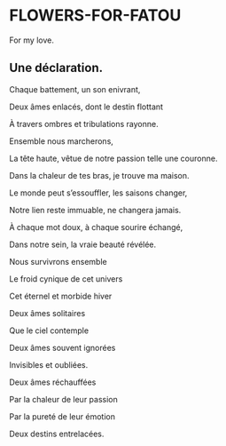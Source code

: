 # FLOWERS-FOR-FATOU
For my love.

## Une déclaration.


Chaque battement, un son enivrant,

Deux âmes enlacés, dont le destin flottant

À travers ombres et tribulations rayonne.

Ensemble nous marcherons,

La tête haute, vêtue de notre passion telle une couronne.

Dans la chaleur de tes bras, je trouve ma maison.


Le monde peut s’essouffler, les saisons changer,

Notre lien reste immuable, ne changera jamais.

À chaque mot doux, à chaque sourire échangé,

Dans notre sein, la vraie beauté révélée.


Nous survivrons ensemble

Le froid cynique de cet univers

Cet éternel et morbide hiver

Deux âmes solitaires

Que le ciel contemple

Deux âmes souvent ignorées

Invisibles et oubliées.


Deux âmes réchauffées

Par la chaleur de leur passion

Par la pureté de leur émotion

Deux destins entrelacées.
